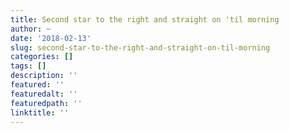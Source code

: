 ```yaml
---
title: Second star to the right and straight on 'til morning
author: ~
date: '2018-02-13'
slug: second-star-to-the-right-and-straight-on-til-morning
categories: []
tags: []
description: ''
featured: ''
featuredalt: ''
featuredpath: ''
linktitle: ''
---
```


